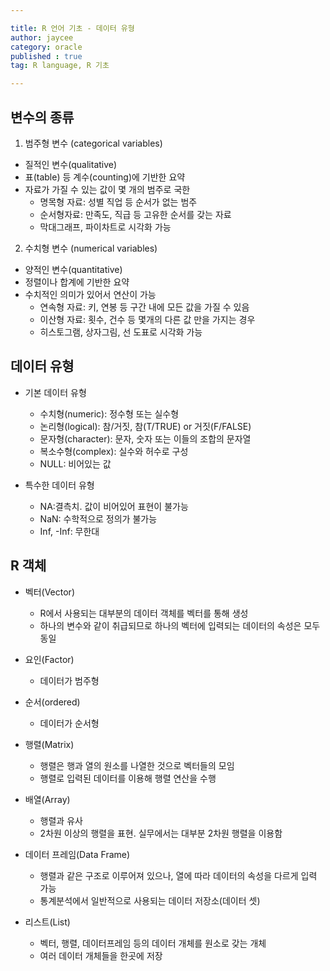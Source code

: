 ```yaml
---

title: R 언어 기초 - 데이터 유형
author: jaycee
category: oracle
published : true
tag: R language, R 기초

---
```


## 변수의 종류
1. 범주형 변수 (categorical variables)
  - 질적인 변수(qualitative)
  - 표(table) 등 계수(counting)에 기반한 요약
  - 자료가 가질 수 있는 값이 몇 개의 범주로 국한
    - 명목형 자료: 성별 직업 등 순서가 없는 범주
    - 순서형자료: 만족도, 직급 등 고유한 순서를 갖는 자료
    - 막대그래프, 파이차트로 시각화 가능
 
2. 수치형 변수 (numerical variables)
  - 양적인 변수(quantitative)
  - 정렬이나 합계에 기반한 요약
  - 수치적인 의미가 있어서 연산이 가능
    - 연속형 자료: 키, 연봉 등 구간 내에 모든 값을 가질 수 있음
    - 이산형 자료: 횟수, 건수 등 몇개의 다른 값 만을 가지는 경우
    - 히스토그램, 상자그림, 선 도표로 시각화 가능
  
  
## 데이터 유형
  - 기본 데이터 유형
    - 수치형(numeric): 정수형 또는 실수형
    - 논리형(logical): 참/거짓, 참(T/TRUE) or 거짓(F/FALSE)
    - 문자형(character): 문자, 숫자 또는 이들의 조합의 문자열
    - 복소수형(complex): 실수와 허수로 구성
    - NULL: 비어있는 값

  - 특수한 데이터 유형
    - NA:결측치. 값이 비어있어 표현이 불가능
    - NaN: 수학적으로 정의가 불가능
    - Inf, -Inf: 무한대
 
## R 객체
  - 벡터(Vector)
    - R에서 사용되는 대부분의 데이터 객체를 벡터를 통해 생성
    - 하나의 변수와 같이 취급되므로 하나의 벡터에 입력되는 데이터의 속성은 모두 동일
  
  - 요인(Factor)
    - 데이터가 범주형
 
  - 순서(ordered)
    - 데이터가 순서형
  
  - 행렬(Matrix)
    - 행렬은 행과 열의 원소를 나열한 것으로 벡터들의 모임
    - 행렬로 입력된 데이터를 이용해 행렬 연산을 수행
  
  - 배열(Array)
    - 행렬과 유사
    - 2차원 이상의 행렬을 표현. 실무에서는 대부분 2차원 행렬을 이용함
  
  - 데이터 프레임(Data Frame)
    - 행렬과 같은 구조로 이루어져 있으나, 열에 따라 데이터의 속성을 다르게 입력 가능
    - 통계분석에서 일반적으로 사용되는 데이터 저장소(데이터 셋)
  
  - 리스트(List)
    - 벡터, 행렬, 데이터프레임 등의 데이터 개체를 원소로 갖는 개체
    - 여러 데이터 개체들을 한곳에 저장
